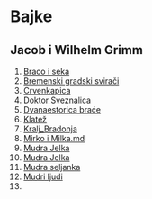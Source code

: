 # Bajke
## Jacob i Wilhelm Grimm

1) [Braco i seka](Braco_i_seka.md)
2) [Bremenski gradski svirači](Bremenski_gradski_svirači.md)
3) [Crvenkapica](Crvenkapica.md)
4) [Doktor Sveznalica](Doktor_Sveznalica.md)
5) [Dvanaestorica braće](Dvanaestorica_braće.md)
6) [Klatež](Klatež.md)
7) [Kralj_Bradonja](Kralj_Bradonja.md)
8) [Mirko i Milka.md](Mirko_i_Milka.md)
9) [Mudra Jelka](Mudra_Jelka.md)
10) [Mudra Jelka](Mudra_Jelka.md)
11) [Mudra seljanka](Mudra_seljanka.md)
12) [Mudri ljudi](Mudri_ljudi.md)
13) 
